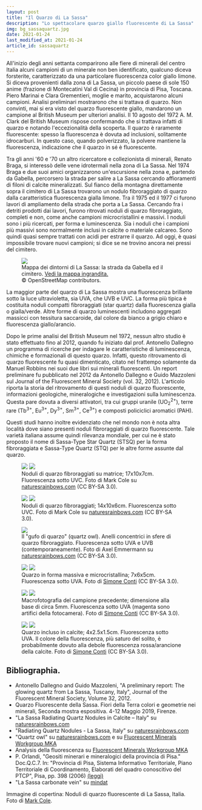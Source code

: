 ```yaml
---
layout: post
title: "Il Quarzo di La Sassa"
description: "Lo spettacolare quarzo giallo fluorescente di La Sassa"
img: bg_sassaquartz.jpg
date: 2021-01-24
last_modified_at: 2021-01-24
article_id: sassaquartz
---
```


All'inizio degli anni settanta comparirono alle fiere di minerali del centro Italia
alcuni campioni di un minerale non ben identificato, qualcuno diceva
forsterite, caratterizzato da una particolare fluorescenza color giallo limone.
Si diceva provenienti dalla zona di La Sassa, un piccolo paese di sole 150
anime (frazione di Montecatini Val di Cecina) in provincia di Pisa, Toscana.
Piero Marinai e Clara Grementieri, moglie e marito, acquistarono alcuni
campioni. Analisi preliminari mostrarono che si trattava di quarzo. Non
convinti, mai si era visto del quarzo fluorescente giallo, mandarono un
campione al British Museum per ulteriori analisi. Il 10 agosto del 1972 A. M.
Clark del British Museum rispose confermando che si trattava infatti di quarzo
e notando l'eccezionalità della scoperta. Il quarzo è raramente fluorescente:
spesso la fluorescenza è dovuta ad inclusioni, solitamente idrocarburi. In
questo caso, quando polverizzato, la polvere mantiene la fluorescenza,
indicazione che il quarzo in sé è fluorescente.

Tra gli anni '60 e '70 un altro ricercatore e collezionista di minerali, Renato
Braga, si interessò delle vene idrotermali nella zona di La Sassa. Nel 1974
Braga e due suoi amici organizzarono un'escursione nella zona e, partendo da
Gabella, percorsero la strada per salire a La Sassa cercando affioramenti di
filoni di calcite mineralizzati. Sul fianco della montagna direttamente sopra
il cimitero di La Sassa trovarono un nodulo fibroraggiato di quarzo dalla
caratteristica fluorescenza gialla limone. Tra il 1975 ed il 1977 ci furono
lavori di ampliamento della strada che porta a La Sassa. Cercando fra i detriti
prodotti dai lavori, furono ritrovati noduli di quarzo fibroraggiato, completi
e non, come anche campioni microcristallini e massivi. I noduli sono i più
ricercati, per forma e luminescenza. Sia i noduli che i campioni più massivi
sono normalmente inclusi in calcite o materiale calcareo. Sono quindi quasi
sempre trattati con acidi per estrarre il quarzo. Ad oggi, è quasi impossibile
trovare nuovi campioni; si dice se ne trovino ancora nei pressi del cimitero.

<figure>
<img src="/img/sassaquartz/sassa_mappa.png">
<figcaption>
Mappa dei dintorni di La Sassa: la strada da Gabella ed il cimitero. 
<a href="https://www.openstreetmap.org/#map=16/43.2631/10.6953&amp;layers=CN" target="_blank">Vedi la mappa ingrandita.</a>
<br>&copy; OpenStreetMap contributors.
</figcaption>
</figure>

La maggior parte del quarzo di La Sassa mostra una fluorescenza brillante sotto
la luce ultravioletta, sia UVA, che UVB e UVC. La forma più tipica è costituita
noduli compatti fibroraggiati (star quartz) dalla fluorescenza gialla o
gialla/verde. Altre forme di quarzo luminescenti includono aggregati massicci
con tessitura saccaroide, dal colore da bianco a grigio chiaro e fluorescenza
giallo/arancio.

Dopo le prime analisi del British Museum nel 1972, nessun altro studio è stato
effettuato fino al 2012, quando fu iniziato dal prof. Antonello Dallegno un
programma di ricerche per indagare le caratteristiche di luminescenza, chimiche
e formazionali di questo quarzo. Infatti, questo ritrovamento di quarzo
fluorescente fu quasi dimenticato, citato nel frattempo solamente da Manuel
Robbins nei suoi due libri sui minerali fluorescenti. Un report preliminare fu
pubblicato nel 2012 da Antonello Dallegno e Guido Mazzoleni sul Journal of the
Fluorescent Mineral Society (vol. 32, 2012). L'articolo riporta la storia del
ritrovamento di questi noduli di quarzo fluorescente, informazioni geologiche,
mineralogiche e investigazioni sulla luminescenza. Questa pare dovuta a diversi
attivatori, tra cui gruppi uranile (UO<sub>2</sub><sup>2+</sup>), terre rare
(Tb<sup>3+</sup>, Eu<sup>3+</sup>, Dy<sup>3+</sup>, Sm<sup>3+</sup>,
Ce<sup>3+</sup>) e composti policiclici aromatici (PAH).

Questi studi hanno inoltre evidenziato che nel mondo non è nota altra località
dove siano presenti noduli fibroraggiati di quarzo fluorescente. Tale varietà
italiana assume quindi rilevanza mondiale, per cui ne è stato proposto il nome
di Sassa-Type Star Quartz (STSQ) per la forma fibroraggiata e Sassa-Type Quartz
(STQ) per le altre forme assunte dal quarzo.


<figure>
<img src="/img/sassaquartz/msw2124-254hg.jpg">
<img src="/img/sassaquartz/msw2124-visible.jpg">
<figcaption>
Noduli di quarzo fibroraggiati su matrice; 17x10x7cm. Fluorescenza sotto UVC. Foto di Mark Cole su
<a href="https://www.naturesrainbows.com/post/2016/06/10/la-sassa-radiating-quartz-nodules-in-calcite-italy" target="_blank">naturesrainbows.com</a>
(CC BY-SA 3.0).
</figcaption>
</figure>

<figure>
<img src="/img/sassaquartz/msw2101-254hg.jpg">
<img src="/img/sassaquartz/msw2101-visible.jpg">
<figcaption>
Noduli di quarzo fibroraggiati; 14x10x6cm. Fluorescenza sotto UVC. Foto di Mark Cole su
<a href="https://www.naturesrainbows.com/post/2016/05/29/radiating-quartz-nodules-la-sassa-italy-1" target="_blank">naturesrainbows.com</a>
(CC BY-SA 3.0).
</figcaption>
</figure>

<figure>
<img src="/img/sassaquartz/quartz-owl.jpg">
<figcaption>
Il "gufo di quarzo" (quartz owl). Anelli concentrici in sfere di quarzo fibroraggiato. Fluorescenza sotto UVA e UVB (contemporaneamente). Foto di Axel Emmermann su
<a href="https://www.naturesrainbows.com/post/2016/11/06/quartz-owl" target="_blank">naturesrainbows.com</a>
(CC BY-SA 3.0).
</figcaption>
</figure>

<figure>
<img src="/img/sassaquartz/sc258-365led.jpg">
<img src="/img/sassaquartz/sc258-visible.jpg">
<figcaption>
Quarzo in forma massiva e microcristallina; 7x6x5cm. Fluorescenza sotto UVA. Foto di
<a href="http://3dz2.com/minerals/collection/258" target="_blank">Simone Conti</a>
(CC BY-SA 3.0).
</figcaption>
</figure>

<figure>
<img src="/img/sassaquartz/sc258-macro-365led.jpg">
<img src="/img/sassaquartz/sc258-macro-visible.jpg">
<figcaption>
Macrofotografia del campione precedente; dimensione alla base di circa 5mm. Fluorescenza sotto UVA (magenta sono artifici della fotocamera). Foto di
<a href="http://3dz2.com/minerals/collection/258" target="_blank">Simone Conti</a>
(CC BY-SA 3.0).
</figcaption>
</figure>

<figure>
<img src="/img/sassaquartz/sc259-02-365led.jpg">
<img src="/img/sassaquartz/sc259-01-visible.jpg">
<figcaption>
Quarzo incluso in calcite; 4x2.5x1.5cm. Fluorescenza sotto UVA. Il colore della fluorescenza, più saturo del solito, è probabilmente dovuto alla debole fluorescenza rossa/arancione della calcite. Foto di
<a href="http://3dz2.com/minerals/collection/259" target="_blank">Simone Conti</a>
(CC BY-SA 3.0).
</figcaption>
</figure>


## Bibliographia.

<ul>
  <li>Antonello Dallegno and Guido Mazzoleni, "A preliminary report: The glowing quartz from La Sassa, Tuscany, Italy", Journal of the Fluorescent Mineral Society, Volume 32, 2012.</li>
  <li>Quarzo Fluorescente della Sassa. Fiori della Terra colori e geometrie nei minerali, Seconda mostra espositiva. 4-12 Maggio 2019, Firenze.</li>
  <li>"La Sassa Radiating Quartz Nodules in Calcite – Italy" su <a href="https://www.naturesrainbows.com/post/2016/06/10/la-sassa-radiating-quartz-nodules-in-calcite-italy" target="_blank">naturesrainbows.com</a></li>
  <li>"Radiating Quartz Nodules - La Sassa, Italy" su <a href="https://www.naturesrainbows.com/post/2016/05/29/radiating-quartz-nodules-la-sassa-italy-1" target="_blank">naturesrainbows.com</a></li>
  <li>"Quartz owl" su <a href="https://www.naturesrainbows.com/post/2016/11/06/quartz-owl" target="_blank">naturesrainbows.com</a> e su <a href="http://fluo.mineralogie.be/Oxides-hydroxides.html" target="_blank">Fluorescent Minerals Workgroup MKA</a></li>
  <li>Analysis della fluorescenza su <a href="http://fluo.mineralogie.be/SpectraoxidesEng.html#QuartzLaSassaSpectrumEN" target="_blank">Fluorescent Minerals Workgroup MKA</a></li>
  <li>P. Orlandi, "Geositi minerari e mineralogici della provincia di Pisa." Doc.Q.C.7. In: "Provincia di Pisa, Sistema Informativo Territoriale, Piano Territoriale di Coordinamento, Elaborati del quadro conoscitivo del PTCP", Pisa, pp. 398 (2006) <a href="https://maps2.ldpgis.it/pisaprovincia/sites/pisaprovincia/files/ptcp/qc007_siti_interesse_minerario_mineralogico_rid.pdf" target="_blank">(leggi)</a></li>
  <li>"La Sassa carbonate vein" su <a href="https://www.mindat.org/loc-402463.html" target="_blank">mindat</a></li>
</ul>

Immagine di copertina: Noduli di quarzo fluorescente di La Sassa, Italia. Foto di 
<a href="https://www.naturesrainbows.com/post/2016/06/10/la-sassa-radiating-quartz-nodules-in-calcite-italy" target="_blank">Mark Cole</a>.
